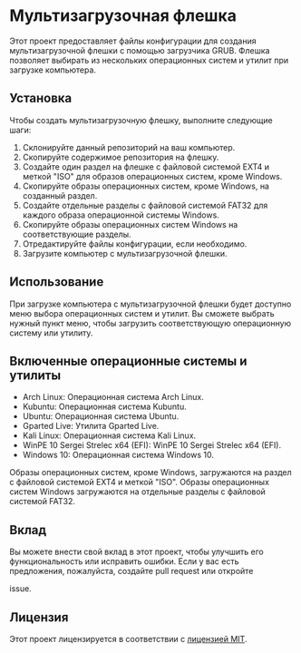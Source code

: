 # Мультизагрузочная флешка

Этот проект предоставляет файлы конфигурации для создания мультизагрузочной флешки с помощью загрузчика GRUB. Флешка позволяет выбирать из нескольких операционных систем и утилит при загрузке компьютера.

## Установка

Чтобы создать мультизагрузочную флешку, выполните следующие шаги:

1. Склонируйте данный репозиторий на ваш компьютер.
2. Скопируйте содержимое репозитория на флешку.
3. Создайте один раздел на флешке с файловой системой EXT4 и меткой "ISO" для образов операционных систем, кроме Windows.
4. Скопируйте образы операционных систем, кроме Windows, на созданный раздел.
5. Создайте отдельные разделы с файловой системой FAT32 для каждого образа операционной системы Windows.
6. Скопируйте образы операционных систем Windows на соответствующие разделы.
7. Отредактируйте файлы конфигурации, если необходимо.
8. Загрузите компьютер с мультизагрузочной флешки.


## Использование

При загрузке компьютера с мультизагрузочной флешки будет доступно меню выбора операционных систем и утилит. Вы сможете выбрать нужный пункт меню, чтобы загрузить соответствующую операционную систему или утилиту.

## Включенные операционные системы и утилиты

- Arch Linux: Операционная система Arch Linux.
- Kubuntu: Операционная система Kubuntu.
- Ubuntu: Операционная система Ubuntu.
- Gparted Live: Утилита Gparted Live.
- Kali Linux: Операционная система Kali Linux.
- WinPE 10 Sergei Strelec x64 (EFI): WinPE 10 Sergei Strelec x64 (EFI).
- Windows 10: Операционная система Windows 10.

Образы операционных систем, кроме Windows, загружаются на раздел с файловой системой EXT4 и меткой "ISO". Образы операционных систем Windows загружаются на отдельные разделы с файловой системой FAT32.

## Вклад

Вы можете внести свой вклад в этот проект, чтобы улучшить его функциональность или исправить ошибки. Если у вас есть предложения, пожалуйста, создайте pull request или откройте

 issue.

## Лицензия

Этот проект лицензируется в соответствии с [лицензией MIT](LICENSE).

